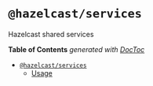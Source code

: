# `@hazelcast/services`

Hazelcast shared services

<!-- START doctoc generated TOC please keep comment here to allow auto update -->
<!-- DON'T EDIT THIS SECTION, INSTEAD RE-RUN doctoc TO UPDATE -->

**Table of Contents** _generated with [DocToc](https://github.com/thlorenz/doctoc)_

- [`@hazelcast/services`](#hazelcastservices)
  - [Usage](#usage)

<!-- END doctoc generated TOC please keep comment here to allow auto update -->
